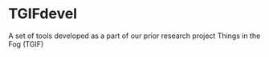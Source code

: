 # TGIFdevel
A set of tools developed as a part of our prior research project Things in the Fog (TGIF)
